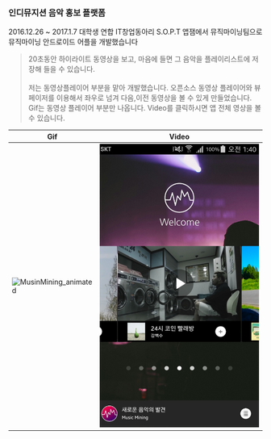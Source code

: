 ### 인디뮤지션 음악 홍보 플랫폼

2016.12.26 ~ 2017.1.7 대학생 연합 IT창업동아리 S.O.P.T 앱잼에서 뮤직마이닝팀으로 뮤직마이닝 안드로이드 어플을 개발했습니다 

>20초동안 하이라이트 동영상을 보고, 마음에 들면 그 음악을 플레이리스트에 저장해 들을 수 있습니다. <br /><br/>
>저는 동영상플레이어 부분을 맡아 개발했습니다. 오픈소스 동영상 플레이어와 뷰페이저를 이용해서 좌우로 넘겨 다음,이전 동영상을 볼 수 있게 만들었습니다. <br />
>Gif는 동영상 플레이어 부분만 나옵니다. Video를 클릭하시면 앱 전체 영상을 볼 수 있습니다.

| Gif | Video |
| --- | --- |
| ![MusinMining_animated](music_mining_video.gif)  | [![VIDEO](video_main.jpeg)](https://www.youtube.com/watch?v=PS1XwVhhoNI&feature=youtu.be) |
  

